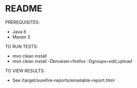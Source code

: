 # README #

PREREQUISITES:

* Java 8
* Maven 3

TO RUN TESTS:

* mvn clean install
* mvn clean install -Dbrowser=firefox -Dgroups=edit,upload

TO VIEW RESULTS:

* See /target/surefire-reports/emailable-report.html